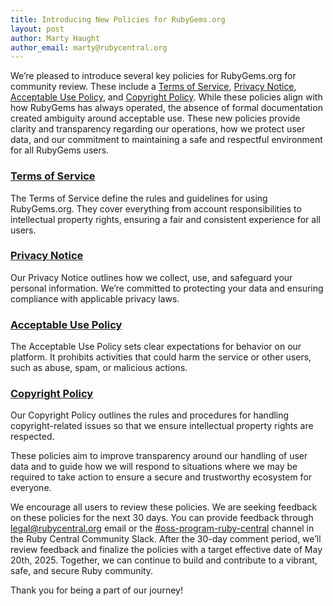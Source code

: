 ```yaml
---
title: Introducing New Policies for RubyGems.org
layout: post
author: Marty Haught
author_email: marty@rubycentral.org
---
```


We’re pleased to introduce several key policies for RubyGems.org for community review. These include a [Terms of Service](https://rubygems.org/policies/terms-of-service), [Privacy Notice](https://rubygems.org/policies/privacy), [Acceptable Use Policy](https://rubygems.org/policies/acceptable-use), and [Copyright Policy](https://rubygems.org/policies/copyright). While these policies align with how RubyGems has always operated, the absence of formal documentation created ambiguity around acceptable use. These new policies provide clarity and transparency regarding our operations, how we protect user data, and our commitment to maintaining a safe and respectful environment for all RubyGems users.

### [Terms of Service](https://rubygems.org/policies/terms-of-service)  
The Terms of Service define the rules and guidelines for using RubyGems.org. They cover everything from account responsibilities to intellectual property rights, ensuring a fair and consistent experience for all users.

### [Privacy Notice](https://rubygems.org/policies/privacy)  
Our Privacy Notice outlines how we collect, use, and safeguard your personal information. We’re committed to protecting your data and ensuring compliance with applicable privacy laws.

### [Acceptable Use Policy](https://rubygems.org/policies/acceptable-use)  
The Acceptable Use Policy sets clear expectations for behavior on our platform. It prohibits activities that could harm the service or other users, such as abuse, spam, or malicious actions.

### [Copyright Policy](https://rubygems.org/policies/copyright)  
Our Copyright Policy outlines the rules and procedures for handling copyright-related issues so that we ensure intellectual property rights are respected.

These policies aim to improve transparency around our handling of user data and to guide how we will respond to situations where we may be required to take action to ensure a secure and trustworthy ecosystem for everyone.

We encourage all users to review these policies.  We are seeking feedback on these policies for the next 30 days.  You can provide feedback through [legal@rubycentral.org](mailto:legal@rubycentral.org) email or the [\#oss-program-ruby-central](https://rubycentralcommunity.slack.com/archives/C08J92C73N1) channel in the Ruby Central Community Slack.  After the 30-day comment period, we’ll review feedback and finalize the policies with a target effective date of May 20th, 2025\.  Together, we can continue to build and contribute to a vibrant, safe, and secure Ruby community.

Thank you for being a part of our journey\!